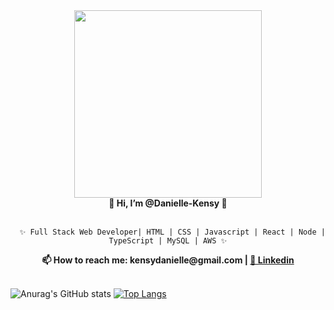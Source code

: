 <div align = "center">
<img src="https://picrew.me/shareImg/org/202207/1524872_gFcaUSOl.png"  width="300" height="300" /> 
</div>
<div align = "center"> <strong> 👻 Hi, I’m @Danielle-Kensy 👻 </strong> </div> 
</BR>
  <div align = "center">

      ✨ Full Stack Web Developer| HTML | CSS | Javascript | React | Node | TypeScript | MySQL | AWS ✨
      
</div>

<div align = "center"> <strong> 📫 How to reach me: kensydanielle@gmail.com | <a href="https://www.linkedin.com/in/danielle-kensy-22ba91226/" target="_blank"> 🔹 Linkedin </a> </strong> </div> 

</BR>

![Anurag's GitHub stats](https://github-readme-stats.vercel.app/api?username=Danielle-Kensy&show_icons=true&theme=synthwave) [![Top Langs](https://github-readme-stats.vercel.app/api/top-langs/?username=Danielle-Kensy&layout=compact&theme=synthwave)](https://github.com/Danielle-Kensy/github-readme-stats) 


